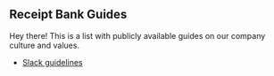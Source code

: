 ## Receipt Bank Guides

Hey there! This is a list with publicly available guides on our company culture and values.

* [Slack guidelines](slack.md)
